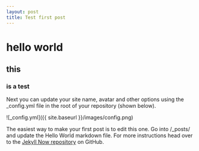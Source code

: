 ```yaml
---
layout: post
title: Test first post
---
```


# hello world

## this

### is a test
Next you can update your site name, avatar and other options using the _config.yml file in the root 
of your repository (shown below).

![_config.yml]({{ site.baseurl }}/images/config.png)

The easiest way to make your first post is to edit this one. Go into /_posts/ and update the Hello World markdown file. 
For more instructions head over to the [Jekyll Now repository](https://github.com/barryclark/jekyll-now) on GitHub.
